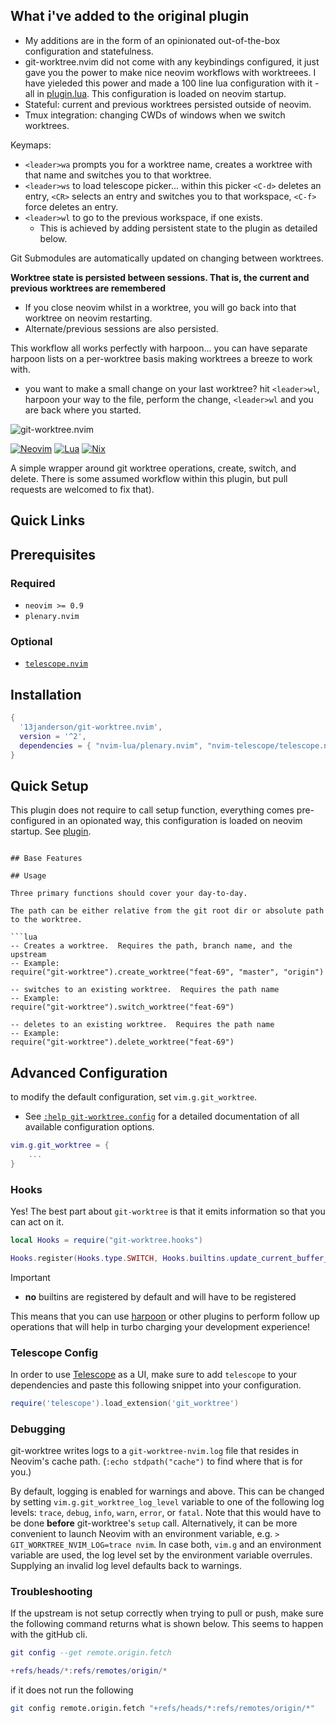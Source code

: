 ## What i've added to the original plugin 
- My additions are in the form of an opinionated out-of-the-box configuration and statefulness.
- git-worktree.nvim did not come with any keybindings configured, it just gave you the power 
  to make nice neovim workflows with worktreees. I have yieleded this power and made a 100 line lua configuration
  with it - all in [plugin.lua](./plugin/plugin.lua). This configuration is loaded on neovim startup.
- Stateful: current and previous worktrees persisted outside of neovim.
- Tmux integration: changing CWDs of windows when we switch worktrees.

Keymaps:
- `<leader>wa` prompts you for a worktree name, creates a worktree with that name and switches you to that worktree.
- `<leader>ws` to load telescope picker... within this picker `<C-d>` deletes
an entry, `<CR>` selects an entry and switches you to that workspace, `<C-f>`
force deletes an entry.
- `<leader>wl` to go to the previous workspace, if one exists.
  - This is achieved by adding persistent state to the plugin as detailed below.

Git Submodules are automatically updated on changing between worktrees.

**Worktree state is persisted between sessions. That is, the current and previous worktrees are remembered**
- If you close neovim whilst in a worktree, you will go back into that worktree on neovim restarting.
- Alternate/previous sessions are also persisted.

This workflow all works perfectly with harpoon... you can have separate harpoon lists on a per-worktree basis making worktrees a breeze to work with.
- you want to make a small change on your last worktree? hit `<leader>wl`, harpoon your way to the file, perform the change, `<leader>wl` and you are back
  where you started.

<!-- markdownlint-disable -->

![git-worktree.nvim](https://socialify.git.ci/polarmutex/git-worktree.nvim/image?font=Source%20Code%20Pro&name=1&stargazers=1&theme=Dark)

[![Neovim][neovim-shield]][neovim-url]
[![Lua][lua-shield]][lua-url]
[![Nix][nix-shield]][nix-url]

<!-- markdownlint-restore -->
A simple wrapper around git worktree operations, create, switch, and delete.
There is some assumed workflow within this plugin, but pull requests are
welcomed to fix that).

## Quick Links

## Prerequisites

### Required

-   `neovim >= 0.9`
-   `plenary.nvim`

### Optional

-   [`telescope.nvim`](https://github.com/nvim-telescope/telescope.nvim)

## Installation

```lua
{
  '13janderson/git-worktree.nvim',
  version = '^2',
  dependencies = { "nvim-lua/plenary.nvim", "nvim-telescope/telescope.nvim"}
}
```

## Quick Setup

This plugin does not require to call setup function, everything comes pre-configured in an opionated way, this configuration is loaded on neovim startup. See [plugin](./plugin/plugin.lua).

```

## Base Features

## Usage

Three primary functions should cover your day-to-day.

The path can be either relative from the git root dir or absolute path to the worktree.

```lua
-- Creates a worktree.  Requires the path, branch name, and the upstream
-- Example:
require("git-worktree").create_worktree("feat-69", "master", "origin")

-- switches to an existing worktree.  Requires the path name
-- Example:
require("git-worktree").switch_worktree("feat-69")

-- deletes to an existing worktree.  Requires the path name
-- Example:
require("git-worktree").delete_worktree("feat-69")
```


## Advanced Configuration

to modify the default configuration, set `vim.g.git_worktree`.

-   See [`:help git-worktree.config`](./doc/git-worktree.txt) for a detailed
    documentation of all available configuration options.

```lua
vim.g.git_worktree = {
    ...
}
```

### Hooks

Yes! The best part about `git-worktree` is that it emits information so that you
can act on it.

```lua
local Hooks = require("git-worktree.hooks")

Hooks.register(Hooks.type.SWITCH, Hooks.builtins.update_current_buffer_on_switch)
```

> [!IMPORTANT]
>
> -   **no** builtins are registered
>     by default and will have to be registered

This means that you can use [harpoon](https://github.com/ThePrimeagen/harpoon)
or other plugins to perform follow up operations that will help in turbo
charging your development experience!

### Telescope Config<a name="telescope-config"></a>

In order to use [Telescope](https://github.com/nvim-telescope/telescope.nvim) as a UI,
make sure to add `telescope` to your dependencies and paste this following snippet into your configuration.

```lua
require('telescope').load_extension('git_worktree')
```

### Debugging<a name="debugging"></a>

git-worktree writes logs to a `git-worktree-nvim.log` file that resides in Neovim's cache path. (`:echo stdpath("cache")` to find where that is for you.)

By default, logging is enabled for warnings and above. This can be changed by setting `vim.g.git_worktree_log_level` variable to one of the following log levels: `trace`, `debug`, `info`, `warn`, `error`, or `fatal`. Note that this would have to be done **before** git-worktree's `setup` call. Alternatively, it can be more convenient to launch Neovim with an environment variable, e.g. `> GIT_WORKTREE_NVIM_LOG=trace nvim`. In case both, `vim.g` and an environment variable are used, the log level set by the environment variable overrules. Supplying an invalid log level defaults back to warnings.

### Troubleshooting<a name="troubleshooting"></a>

If the upstream is not setup correctly when trying to pull or push, make sure the following command returns what is shown below. This seems to happen with the gitHub cli.

```lua
git config --get remote.origin.fetch

+refs/heads/*:refs/remotes/origin/*
```

if it does not run the following

```bash
git config remote.origin.fetch "+refs/heads/*:refs/remotes/origin/*"
```

<!-- MARKDOWN LINKS & IMAGES -->

[neovim-shield]: https://img.shields.io/badge/NeoVim-%2357A143.svg?&style=for-the-badge&logo=neovim&logoColor=white
[neovim-url]: https://neovim.io/
[lua-shield]: https://img.shields.io/badge/lua-%232C2D72.svg?style=for-the-badge&logo=lua&logoColor=white
[lua-url]: https://www.lua.org/
[nix-shield]: https://img.shields.io/badge/nix-0175C2?style=for-the-badge&logo=NixOS&logoColor=white
[nix-url]: https://nixos.org/
[luarocks-shield]: https://img.shields.io/luarocks/v/MrcJkb/haskell-tools.nvim?logo=lua&color=purple&style=for-the-badge
[luarocks-url]: https://luarocks.org/modules/polarmutex/git-worktree.nvim

